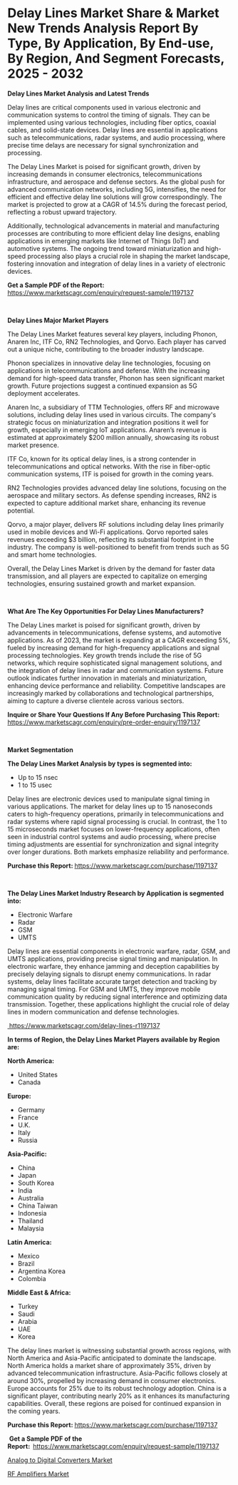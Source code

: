 <p><h1>Delay Lines Market Share & Market New Trends Analysis Report By Type, By Application, By End-use, By Region, And Segment Forecasts, 2025 - 2032</h1></p><p><strong>Delay Lines Market Analysis and Latest Trends</strong></p>
<p><p>Delay lines are critical components used in various electronic and communication systems to control the timing of signals. They can be implemented using various technologies, including fiber optics, coaxial cables, and solid-state devices. Delay lines are essential in applications such as telecommunications, radar systems, and audio processing, where precise time delays are necessary for signal synchronization and processing.</p><p>The Delay Lines Market is poised for significant growth, driven by increasing demands in consumer electronics, telecommunications infrastructure, and aerospace and defense sectors. As the global push for advanced communication networks, including 5G, intensifies, the need for efficient and effective delay line solutions will grow correspondingly. The market is projected to grow at a CAGR of 14.5% during the forecast period, reflecting a robust upward trajectory.</p><p>Additionally, technological advancements in material and manufacturing processes are contributing to more efficient delay line designs, enabling applications in emerging markets like Internet of Things (IoT) and automotive systems. The ongoing trend toward miniaturization and high-speed processing also plays a crucial role in shaping the market landscape, fostering innovation and integration of delay lines in a variety of electronic devices.</p></p>
<p><strong>Get a Sample PDF of the Report:&nbsp;</strong> <a href="https://www.marketscagr.com/enquiry/request-sample/1197137?utm_campaign=2031&utm_medium=2&utm_source=Github&utm_content=ia&utm_term=06042025&utm_id=delay-lines">https://www.marketscagr.com/enquiry/request-sample/1197137</a></p>
<p>&nbsp;</p>
<p><strong>Delay Lines Major Market Players</strong></p>
<p><p>The Delay Lines Market features several key players, including Phonon, Anaren Inc, ITF Co, RN2 Technologies, and Qorvo. Each player has carved out a unique niche, contributing to the broader industry landscape.</p><p>Phonon specializes in innovative delay line technologies, focusing on applications in telecommunications and defense. With the increasing demand for high-speed data transfer, Phonon has seen significant market growth. Future projections suggest a continued expansion as 5G deployment accelerates.</p><p>Anaren Inc, a subsidiary of TTM Technologies, offers RF and microwave solutions, including delay lines used in various circuits. The company's strategic focus on miniaturization and integration positions it well for growth, especially in emerging IoT applications. Anaren’s revenue is estimated at approximately $200 million annually, showcasing its robust market presence.</p><p>ITF Co, known for its optical delay lines, is a strong contender in telecommunications and optical networks. With the rise in fiber-optic communication systems, ITF is poised for growth in the coming years.</p><p>RN2 Technologies provides advanced delay line solutions, focusing on the aerospace and military sectors. As defense spending increases, RN2 is expected to capture additional market share, enhancing its revenue potential.</p><p>Qorvo, a major player, delivers RF solutions including delay lines primarily used in mobile devices and Wi-Fi applications. Qorvo reported sales revenues exceeding $3 billion, reflecting its substantial footprint in the industry. The company is well-positioned to benefit from trends such as 5G and smart home technologies.</p><p>Overall, the Delay Lines Market is driven by the demand for faster data transmission, and all players are expected to capitalize on emerging technologies, ensuring sustained growth and market expansion.</p></p>
<p>&nbsp;</p>
<p><strong>What Are The Key Opportunities For Delay Lines Manufacturers?</strong></p>
<p><p>The Delay Lines market is poised for significant growth, driven by advancements in telecommunications, defense systems, and automotive applications. As of 2023, the market is expanding at a CAGR exceeding 5%, fueled by increasing demand for high-frequency applications and signal processing technologies. Key growth trends include the rise of 5G networks, which require sophisticated signal management solutions, and the integration of delay lines in radar and communication systems. Future outlook indicates further innovation in materials and miniaturization, enhancing device performance and reliability. Competitive landscapes are increasingly marked by collaborations and technological partnerships, aiming to capture a diverse clientele across various sectors.</p></p>
<p><strong>Inquire or Share Your Questions If Any Before Purchasing This Report:</strong> <a href="https://www.marketscagr.com/enquiry/pre-order-enquiry/1197137?utm_campaign=2031&utm_medium=2&utm_source=Github&utm_content=ia&utm_term=06042025&utm_id=delay-lines">https://www.marketscagr.com/enquiry/pre-order-enquiry/1197137</a></p>
<p>&nbsp;</p>
<p><strong>Market Segmentation</strong></p>
<p><strong>The Delay Lines Market Analysis by types is segmented into:</strong></p>
<p><ul><li>Up to 15 nsec</li><li>1 to 15 usec</li></ul></p>
<p><p>Delay lines are electronic devices used to manipulate signal timing in various applications. The market for delay lines up to 15 nanoseconds caters to high-frequency operations, primarily in telecommunications and radar systems where rapid signal processing is crucial. In contrast, the 1 to 15 microseconds market focuses on lower-frequency applications, often seen in industrial control systems and audio processing, where precise timing adjustments are essential for synchronization and signal integrity over longer durations. Both markets emphasize reliability and performance.</p></p>
<p><strong>Purchase this Report:&nbsp;</strong><a href="https://www.marketscagr.com/purchase/1197137?utm_campaign=2031&utm_medium=2&utm_source=Github&utm_content=ia&utm_term=06042025&utm_id=delay-lines">https://www.marketscagr.com/purchase/1197137</a></p>
<p>&nbsp;</p>
<p><strong>The Delay Lines Market Industry Research by Application is segmented into:</strong></p>
<p><ul><li>Electronic Warfare</li><li>Radar</li><li>GSM</li><li>UMTS</li></ul></p>
<p><p>Delay lines are essential components in electronic warfare, radar, GSM, and UMTS applications, providing precise signal timing and manipulation. In electronic warfare, they enhance jamming and deception capabilities by precisely delaying signals to disrupt enemy communications. In radar systems, delay lines facilitate accurate target detection and tracking by managing signal timing. For GSM and UMTS, they improve mobile communication quality by reducing signal interference and optimizing data transmission. Together, these applications highlight the crucial role of delay lines in modern communication and defense technologies.</p></p>
<p><a href="https://www.marketscagr.com/delay-lines-r1197137?utm_campaign=2031&utm_medium=2&utm_source=Github&utm_content=ia&utm_term=06042025&utm_id=delay-lines">&nbsp;https://www.marketscagr.com/delay-lines-r1197137</a></p>
<p><strong>In terms of Region, the Delay Lines Market Players available by Region are:</strong></p>
<p>
    <p> <strong> North America: </strong>
        <ul>
            <li>United States</li>
            <li>Canada</li>
        </ul>
        </p> 
    <p> <strong> Europe: </strong>
        <ul>
            <li>Germany</li>
            <li>France</li>
            <li>U.K.</li>
            <li>Italy</li>
            <li>Russia</li>
        </ul>
        </p> 
    <p> <strong> Asia-Pacific: </strong>
        <ul>
            <li>China</li>
            <li>Japan</li>
            <li>South Korea</li>
            <li>India</li>
            <li>Australia</li>
            <li>China Taiwan</li>
            <li>Indonesia</li>
            <li>Thailand</li>
            <li>Malaysia</li>
        </ul>
        </p> 
    <p> <strong> Latin America: </strong>
        <ul>
            <li>Mexico</li>
            <li>Brazil</li>
            <li>Argentina Korea</li>
            <li>Colombia</li>
        </ul>
        </p> 
    <p> <strong> Middle East & Africa: </strong>
        <ul>
            <li>Turkey</li>
            <li>Saudi</li>
            <li>Arabia</li>
            <li>UAE</li>
            <li>Korea</li>
        </ul>
    </p>
    </p>
<p><p>The delay lines market is witnessing substantial growth across regions, with North America and Asia-Pacific anticipated to dominate the landscape. North America holds a market share of approximately 35%, driven by advanced telecommunication infrastructure. Asia-Pacific follows closely at around 30%, propelled by increasing demand in consumer electronics. Europe accounts for 25% due to its robust technology adoption. China is a significant player, contributing nearly 20% as it enhances its manufacturing capabilities. Overall, these regions are poised for continued expansion in the coming years.</p></p>
<p><strong>Purchase this Report: </strong><a href="https://www.marketscagr.com/purchase/1197137?utm_campaign=2031&utm_medium=2&utm_source=Github&utm_content=ia&utm_term=06042025&utm_id=delay-lines">https://www.marketscagr.com/purchase/1197137</a></p>
<p>&nbsp;<strong>Get a Sample PDF of the Report:&nbsp;&nbsp;</strong><a href="https://www.marketscagr.com/enquiry/request-sample/1197137?utm_campaign=2031&utm_medium=2&utm_source=Github&utm_content=ia&utm_term=06042025&utm_id=delay-lines">https://www.marketscagr.com/enquiry/request-sample/1197137</a></p>
<p><strong></strong></p>
<p><p><a href="https://github.com/PeterParrish5/Market-Research-Report-List-7/blob/main/analog-to-digital-converters-market.md?utm_campaign=2031&utm_medium=2&utm_source=Github&utm_content=ia&utm_term=06042025&utm_id=delay-lines">Analog to Digital Converters Market</a></p><p><a href="https://github.com/aloyoarmahvr/Market-Research-Report-List-1/blob/main/rf-amplifiers-market.md?utm_campaign=2031&utm_medium=2&utm_source=Github&utm_content=ia&utm_term=06042025&utm_id=delay-lines">RF Amplifiers Market</a></p></p>